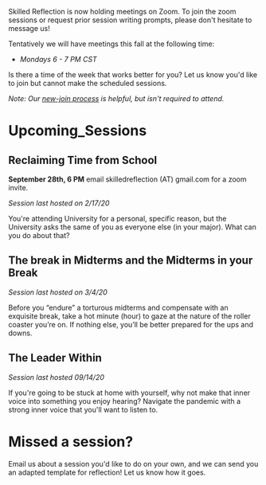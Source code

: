 

Skilled Reflection is now holding meetings on Zoom. 
To join the zoom sessions or request prior session writing prompts, 
please don't hesitate to message us!

Tentatively we will have meetings this fall at the following time:  

- *Mondays 6 - 7 PM CST*

Is there a time of the week that works better for you? Let us know you'd like to join but cannot make the scheduled sessions.

*Note: Our [new-join process](membership.md) is helpful, but isn't required to attend.*

# Upcoming_Sessions  

## Reclaiming Time from School  
**September 28th, 6 PM**
email skilledreflection (AT) gmail.com for a zoom invite.

*Session last hosted on 2/17/20*  

You're attending University for a personal, specific reason, but the University asks the same of you as everyone else (in your major).
What can you do about that?

## The break in Midterms and the Midterms in your Break  
*Session last hosted on 3/4/20*

Before you “endure” a torturous midterms and compensate with an exquisite break, take a hot minute (hour) to gaze at the nature of the roller coaster you’re on. 
If nothing else, you’ll be better prepared for the ups and downs. 

## The Leader Within  

*Session last hosted 09/14/20*

If you're going to be stuck at home with yourself, why not make that inner voice into something you enjoy hearing? 
Navigate the pandemic with a strong inner voice that you'll want to listen to.


# Missed a session?
Email us about a session you'd like to do on your own, and we can send you an adapted template for reflection! Let us know how it goes.


